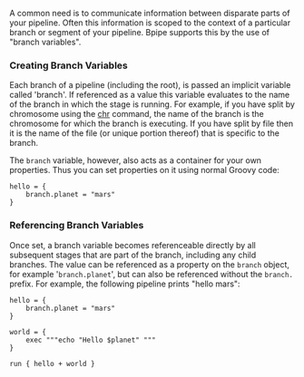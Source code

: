A common need is to communicate information between disparate parts of your pipeline. Often this information is scoped to the context of a particular branch or segment of your pipeline. Bpipe supports this by the use of "branch variables".

### Creating Branch Variables ###

Each branch of a pipeline (including the root), is passed an implicit variable called 'branch'. If referenced as a value this variable evaluates to the name of the branch in which the stage is running. For example, if you have split by chromosome using the [chr](Chr.md) command, the name of the branch is the chromosome for which the branch is executing. If you have split by file then it is the name of the file (or unique portion thereof) that is specific to the branch.

The `branch` variable, however, also acts as a container for your own properties. Thus you can set properties on it using normal Groovy code:

```
hello = {
    branch.planet = "mars"
}
```

### Referencing Branch Variables ###

Once set, a branch variable becomes referenceable directly by all subsequent stages that are part of the branch, including any child branches. The value can be referenced as a property on the `branch` object, for example '`branch.planet`', but can also be referenced without the `branch.` prefix.  For example, the following pipeline prints "hello mars":

```
hello = {
    branch.planet = "mars"
}

world = {
    exec """echo "Hello $planet" """
}

run { hello + world }
```